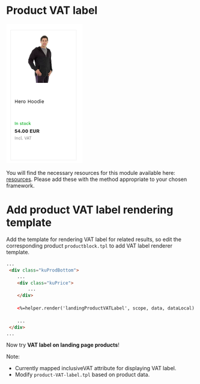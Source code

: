 # Product VAT label

![Product-VAT-label](/modules/product-VAT-label/images/image001.png)

You will find the necessary resources for this module available here:
[resources](/modules/product-VAT-label/resources). Please add these with the
method appropriate to your chosen framework. 

# Add product VAT label rendering template

Add the template for rendering VAT label for related results,
so edit the corresponding product `productblock.tpl` to add VAT label renderer template.

```html
...
 <div class="kuProdBottom">
    ...
    <div class="kuPrice">
        ...
    </div>
    
    <%=helper.render('landingProductVATLabel', scope, data, dataLocal) %>
    
    ...
 </div>
...
```

Now try **VAT label on landing page products**!

Note:
- Currently mapped inclusiveVAT attribute for displaying VAT label.
- Modify `product-VAT-label.tpl` based on product data.

